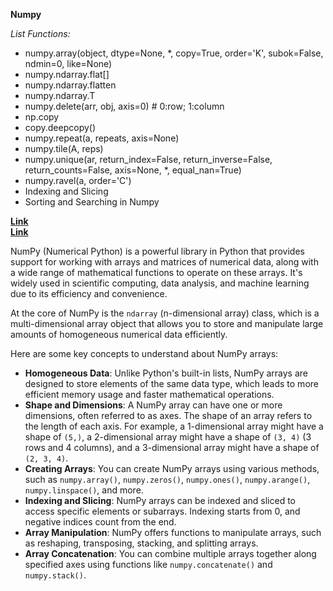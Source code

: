 **Numpy**

*List Functions:*
- numpy.array(object, dtype=None, \*, copy=True, order='K', subok=False, ndmin=0, like=None)
- numpy.ndarray.flat[]
- numpy.ndarray.flatten
- numpy.ndarray.T
- numpy.delete(arr, obj, axis=0) # 0:row; 1:column
- np.copy
- copy.deepcopy()
- numpy.repeat(a, repeats, axis=None)
- numpy.tile(A, reps)
- numpy.unique(ar, return_index=False, return_inverse=False, return_counts=False, axis=None, \*, equal_nan=True)
- numpy.ravel(a, order='C')
- Indexing and Slicing
- Sorting and Searching in Numpy

**[Link](https://numpy.org/doc/stable/reference/generated/numpy.array.html_)** <br/>
**[Link](https://numpy.org/doc/stable/reference/_)**

NumPy (Numerical Python) is a powerful library in Python that provides support for working with arrays and matrices of numerical data, along with a wide range of mathematical functions to operate on these arrays. It's widely used in scientific computing, data analysis, and machine learning due to its efficiency and convenience.

At the core of NumPy is the `ndarray` (n-dimensional array) class, which is a multi-dimensional array object that allows you to store and manipulate large amounts of homogeneous numerical data efficiently.

Here are some key concepts to understand about NumPy arrays:
 - **Homogeneous Data**: Unlike Python's built-in lists, NumPy arrays are designed to store elements of the same data type, which leads to more efficient memory usage and faster mathematical operations.
 - **Shape and Dimensions**: A NumPy array can have one or more dimensions, often referred to as axes. The shape of an array refers to the length of each axis. For example, a 1-dimensional array might have a shape of `(5,)`, a 2-dimensional array might have a shape of `(3, 4)` (3 rows and 4 columns), and a 3-dimensional array might have a shape of `(2, 3, 4)`.
 - **Creating Arrays**: You can create NumPy arrays using various methods, such as `numpy.array()`, `numpy.zeros()`, `numpy.ones()`, `numpy.arange()`, `numpy.linspace()`, and more.
-  **Indexing and Slicing**: NumPy arrays can be indexed and sliced to access specific elements or subarrays. Indexing starts from 0, and negative indices count from the end.
 - **Array Manipulation**: NumPy offers functions to manipulate arrays, such as reshaping, transposing, stacking, and splitting arrays.
 -  **Array Concatenation**: You can combine multiple arrays together along specified axes using functions like `numpy.concatenate()` and `numpy.stack()`.